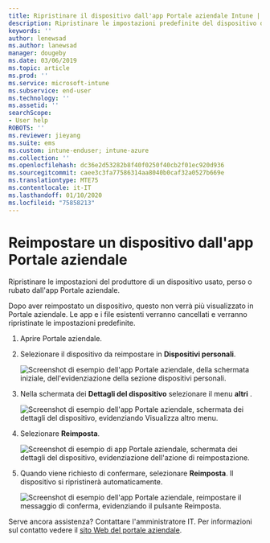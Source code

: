 ```yaml
---
title: Ripristinare il dispositivo dall'app Portale aziendale Intune | Microsoft Docs
description: Ripristinare le impostazioni predefinite del dispositivo da Portale aziendale per Windows 10.
keywords: ''
author: lenewsad
ms.author: lanewsad
manager: dougeby
ms.date: 03/06/2019
ms.topic: article
ms.prod: ''
ms.service: microsoft-intune
ms.subservice: end-user
ms.technology: ''
ms.assetid: ''
searchScope:
- User help
ROBOTS: ''
ms.reviewer: jieyang
ms.suite: ems
ms.custom: intune-enduser; intune-azure
ms.collection: ''
ms.openlocfilehash: dc36e2d53282b8f40f0250f40cb2f01ec920d936
ms.sourcegitcommit: caee3c3fa77586314aa8040b0caf32a0527b669e
ms.translationtype: MTE75
ms.contentlocale: it-IT
ms.lasthandoff: 01/10/2020
ms.locfileid: "75858213"
---
```

# <a name="reset-device-from-the-company-portal-app"></a>Reimpostare un dispositivo dall'app Portale aziendale  

Ripristinare le impostazioni del produttore di un dispositivo usato, perso o rubato dall'app Portale aziendale.  

Dopo aver reimpostato un dispositivo, questo non verrà più visualizzato in Portale aziendale. Le app e i file esistenti verranno cancellati e verranno ripristinate le impostazioni predefinite.  


1. Aprire Portale aziendale.  
2. Selezionare il dispositivo da reimpostare in **Dispositivi personali**.   

    ![Screenshot di esempio dell'app Portale aziendale, della schermata iniziale, dell'evidenziazione della sezione dispositivi personali.](./media/1802-cp-app-windows-home.png)  

3. Nella schermata dei **Dettagli del dispositivo** selezionare il menu **altri** .  

    ![Screenshot di esempio dell'app Portale aziendale, schermata dei dettagli del dispositivo, evidenziando Visualizza altro menu.](./media/1802-cp-app-windows-device-details.png)  

4. Selezionare **Reimposta**.  

     ![Screenshot di esempio di app Portale aziendale, schermata dei dettagli del dispositivo, evidenziazione dell'azione di reimpostazione. ](./media/1802-cp-app-windows-device-details-reset.png)  

5. Quando viene richiesto di confermare, selezionare **Reimposta**. Il dispositivo si ripristinerà automaticamente.  

     ![Screenshot di esempio dell'app Portale aziendale, reimpostare il messaggio di conferma, evidenziando il pulsante Reimposta. ](./media/1802-cp-app-windows-reset-confirm.png)  

Serve ancora assistenza? Contattare l'amministratore IT. Per informazioni sul contatto vedere il [sito Web del portale aziendale](https://go.microsoft.com/fwlink/?linkid=2010980).  
